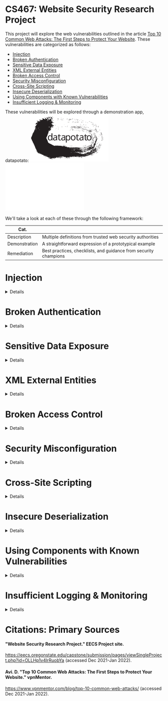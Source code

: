 # CS467: Website Security Research Project

This project will explore the web vulnerabilities outlined in the article <a href="https://www.vpnmentor.com/blog/top-10-common-web-attacks/">Top 10 Common Web Attacks: The First Steps to Protect Your Website</a>. These vulnerabilities are categorized as follows:

* [Injection](#injection)
* [Broken Authentication](#broken-authentication)
* [Sensitive Data Exposure](#sensitive-data-exposure)
* [XML External Entities](#xml-external-entities)
* [Broken Access Control](#broken-access-control)
* [Security Misconfiguration](#security-misconfiguration)
* [Cross-Site Scripting](#cross-site-scripting)
* [Insecure Deserialization](#insecure-deserialization)
* [Using Components with Known Vulnerabilities](#using-components-with-known-vulnerabilities)
* [Insufficient Logging & Monitoring](#insufficient-logging--monitoring)

These vulnerabilities will be explored through a demonstration app, datapotato:
<img src="https://github.com/howed-neighbor/CS467/blob/main/public/datapotato_black.svg#gh-light-mode-only" width=50% height=50%>
<img src="https://github.com/howed-neighbor/CS467/blob/main/public/datapotato_white.svg#gh-dark-mode-only" width=50% height=50%>

We'll take a look at each of these through the following framework:

|Cat.||
|---|---|
|Description|Multiple definitions from trusted web security authorities| 
|Demonstration|A straightforward expression of a prototypical example|
|Remediation|Best practices, checklists, and guidance from security champions|

# Injection 
<details>
  <summary>
    Details
  </summary>
  
### Description
  
  |Source|Definition|
  |---|---|
  |Wikipedia|Code injection is the exploitation of a computer bug that is caused by processing invalid data|
  |OWASP|Injection is an attacker’s attempt to send data to an application in a way that will change the meaning of commands being sent to an interpreter|
  |IBM|This type of attack allows an attacker to inject code into a program or query or inject malware onto a computer in order to execute remote commands that can read or modify a database, or change data on a web site|
  
  The common idea is that we've left a door open that someone with knowledge of our systems and interpreters can abuse. This topic is both broad and deep. Our sources above list multiple subcategories of injection vulnerabilities or pathways:
  
  * Wikipedia: SQL injection, Cross-site scripting, Dynamic evaluation vulnerabilities, Object injection, Remote file injection, Format specifier injection, Shell injection
  * OWASP: SQL queries, LDAP queries, Operating system command interpreters, Any program invocation, XML documents, HTML documents, JSON structures, HTTP headers, File paths, URLs, A variety of expression languages
  * IBM: Blind SQL Injection, Blind XPath Injection, Buffer Overflow, Format String Attack, LDAP Injection, OS Commanding, SQL Injection, SSI Injection, XPath Injection
   
### Demonstration
  We'll focus on a specific flavor of injection vulnerability, SQLi (SQL injection).
  
### Remediation
  
### Citations: Injection
  #### "Code injection." Wikipedia.
  https://en.wikipedia.org/wiki/Code_injection (accessed Jan 29, 2022).
  #### J. Williams. "Injection Theory". OWASP.
  https://owasp.org/www-community/Injection_Theory (accessed Jan 29, 2022).
  #### "Injection Attacks." IBM.
  https://www.ibm.com/docs/en/snips/4.6.0?topic=categories-injection-attacks (accessed Jan 29, 2022).
</details>

# Broken Authentication
<details>
  <summary>
    Details
  </summary>
  
### Description
### Demonstration
### Remediation
### Citations: Broken Authentication
</details>

# Sensitive Data Exposure
<details>
  <summary>
    Details
  </summary>
  
### Description
### Demonstration
### Remediation
### Citations: Sensitive Data Exposure
</details>

# XML External Entities
<details>
  <summary>
    Details
  </summary>
  
### Description
### Demonstration
### Remediation
### Citations: XML External Entities
</details>

# Broken Access Control
<details>
  <summary>
    Details
  </summary>
  
### Description
### Demonstration
### Remediation
### Citations: Broken Access Control
</details>

# Security Misconfiguration
<details>
  <summary>
    Details
  </summary>
  
### Description
### Demonstration
### Remediation
### Citations: Security Misconfiguration
</details>

# Cross-Site Scripting
<details>
  <summary>
    Details
  </summary>
  
### Description
### Demonstration
### Remediation
### Citations: Cross-Site Scripting
</details>

# Insecure Deserialization
<details>
  <summary>
    Details
  </summary>
  
### Description
### Demonstration
### Remediation
### Citations: Insecure Deserialization
</details>

# Using Components with Known Vulnerabilities
<details>
  <summary>
    Details
  </summary>
  
### Description
### Demonstration
### Remediation
### Citations: Using Components with Known Vulnerabilities
</details>

# Insufficient Logging & Monitoring
<details>
  <summary>
    Details
  </summary>
  
### Description
### Demonstration
### Remediation
### Citations: Insufficient Logging & Monitoring
</details>

# Citations: Primary Sources

#### "Website Security Research Project." EECS Project site.
https://eecs.oregonstate.edu/capstone/submission/pages/viewSingleProject.php?id=OLLHp1v4lrRuobYa (accessed Dec 2021-Jan 2022).

#### Avi. D. "Top 10 Common Web Attacks: The First Steps to Protect Your Website." vpnMentor.
https://www.vpnmentor.com/blog/top-10-common-web-attacks/ (accessed Dec 2021-Jan 2022).
